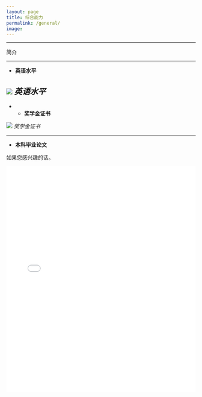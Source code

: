 ```yaml
---
layout: page
title: 综合能力
permalink: /general/
image: 
---
```


***

简介

---

* <strong>英语水平</strong>

![]({{site.baseurl}}/images/综合能力01.png)
*英语水平*
---

* * <strong>奖学金证书</strong>

![]({{site.baseurl}}/images/综合能力02.png)
*奖学金证书*

---

* <strong>本科毕业论文</strong>

如果您感兴趣的话。

<body>
    <!-- 展示区域 -->
    <main class="cleaner-report">
        <!-- 预览区域 -->
        <section class="report-preview">
            <iframe src="/assets/毕业论文 梁善晴 20300680240：经济环境，教育观念与教育投入决策.pdf" width="100%" height="600px" style="border: none;"></iframe>
        </section>
    </main>
    <style>
        .pdf-viewer {
            width: 100%;
            height: 100%;
            border: none;
        }
    </style>
</body>